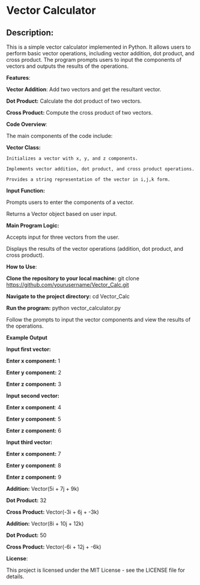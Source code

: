 # **Vector Calculator**

## **Description**:

This is a simple vector calculator implemented in Python. It allows users to perform basic vector operations, including vector addition, dot product, and cross product. The program prompts users to input the components of vectors and outputs the results of the operations.

**Features**:

**Vector Addition**:  Add two vectors and get the resultant vector.

**Dot Product:**  Calculate the dot product of two vectors.

**Cross Product:**  Compute the cross product of two vectors.

**Code Overview**:

The main components of the code include:

**Vector Class:**

    Initializes a vector with x, y, and z components.

    Implements vector addition, dot product, and cross product operations.

    Provides a string representation of the vector in i,j,k form.

**Input Function:**

Prompts users to enter the components of a vector.

Returns a Vector object based on user input.

**Main Program Logic:**

Accepts input for three vectors from the user.

Displays the results of the vector operations (addition, dot product, and cross product).

**How to Use**:

**Clone the repository to your local machine:**  git clone https://github.com/yourusername/Vector_Calc.git

**Navigate to the project directory:**  cd Vector_Calc

**Run the program:**  python vector_calculator.py

Follow the prompts to input the vector components and view the results of the operations.

**Example Output**

**Input first vector:**

**Enter x component:**  1

**Enter y component:**  2

**Enter z component:**  3

**Input second vector:**

**Enter x component**: 4

**Enter y component**: 5

**Enter z component:**  6

**Input third vector:**

**Enter x component:**  7

**Enter y component**:  8

**Enter z component:**  9

**Addition:**  Vector(5i + 7j + 9k)

**Dot Product:**  32

**Cross Product:**  Vector(-3i + 6j + -3k)

**Addition:**  Vector(8i + 10j + 12k)

**Dot Product:**  50

**Cross Product:**  Vector(-6i + 12j + -6k)

**License**:

This project is licensed under the MIT License - see the LICENSE file for details.

